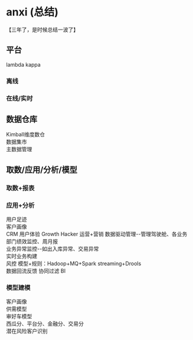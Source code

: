 # anxi (总结)  
【三年了，是时候总结一波了】

## 平台
lambda kappa  
### 离线
### 在线/实时

## 数据仓库
Kimball维度数仓  
数据集市  
主数据管理  

## 取数/应用/分析/模型  
### 取数+报表

### 应用+分析
用户足迹  
客户画像  
CRM 用户体验  Growth Hacker
运营+营销
数据驱动管理--管理驾驶舱、各业务部门绩效监控、周月报   
业务异常监控--如出入库异常、交易异常  
实时业务构建  
风控  模型+规则：Hadoop+MQ+Spark streaming+Drools  
数据回流反馈
协同过滤
BI
### 模型建模
客户画像  
供需模型  
审好车模型  
西瓜分、平台分、金融分、交易分  
潜在风险客户识别  

